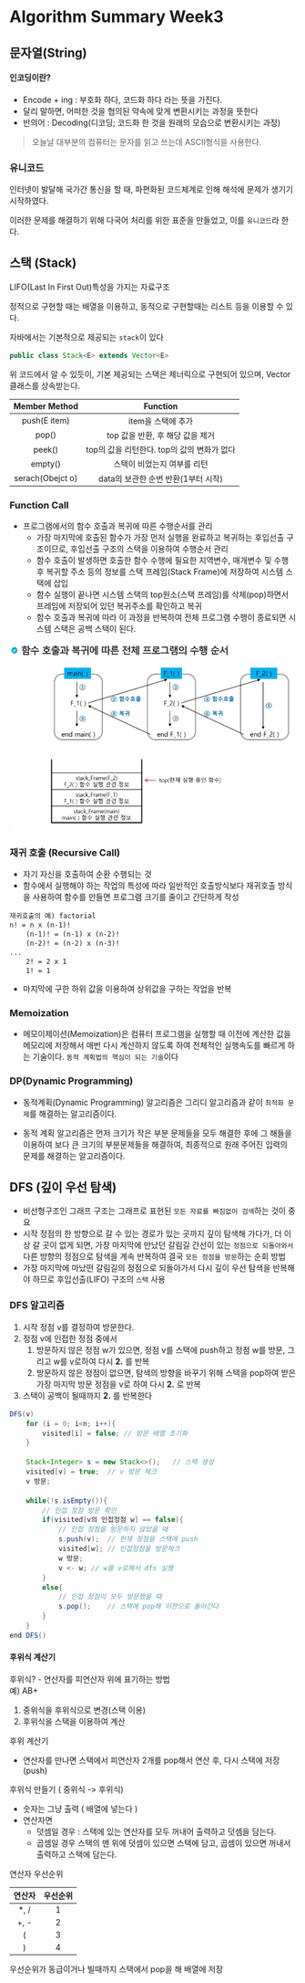 # Algorithm Summary Week3

## 문자열(String)

#### 인코딩이란?
- Encode + ing : 부호화 하다, 코드화 하다 라는 뜻을 가진다.
- 달리 말하면, 어떠한 것을 협의된 약속에 맞게 변환시키는 과정을 뜻한다
- 반의어 : Decoding(디코딩; 코드화 한 것을 원래의 모습으로 변환시키는 과정)

> 오늘날 대부분의 컴퓨터는 문자를 읽고 쓰는데 ASCII형식을 사용한다.

### 유니코드
인터넷이 발달해 국가간 통신을 할 때, 파편화된 코드체계로 인해 해석에 문제가 생기기 시작하였다.<br>

이러한 문제를 해결하기 위해 다국어 처리를 위한 표준을 만들었고, 이를 `유니코드`라 한다.

## 스택 (Stack)
LIFO(Last In First Out)특성을 가지는 자료구조

정적으로 구현할 때는 배열을 이용하고, 동적으로 구현할때는 리스트 등을 이용할 수 있다.

자바에서는 기본적으로 제공되는 `stack`이 있다

```java
public class Stack<E> extends Vector<E>
```
위 코드에서 알 수 있듯이, 기본 제공되는 스택은 제너릭으로 구현되어 있으며, Vector<E> 클래스를 상속받는다.

|Member Method|Function|
|:--:|:--:|
|push(E item)|item을 스택에 추가|
|pop()|top 값을 반환, 후 해당 값을 제거|
|peek()|top의 값을 리턴한다. top의 값의 변화가 없다|
|empty()|스택이 비었는지 여부를 리턴|
|serach(Obejct o)|data의 보관한 순번 반환(1부터 시작)|


### Function Call
- 프로그램에서의 함수 호출과 복귀에 따른 수행순서를 관리
    - 가장 마지막에 호출된 함수가 가장 먼저 실행을 완료하고 복귀하는 후입선출 구조이므로, 후입선출 구조의 스택을 이용하여 수행순서 관리
    - 함수 호출이 발생하면 호출한 함수 수행에 필요한 지역변수, 매개변수 및 수행 후 복귀할 주소 등의 정보를 스택 프레임(Stack Frame)에 저장하여 시스템 스택에 삽입
    - 함수 실행이 끝나면 시스템 스택의 top원소(스택 프레임)를 삭제(pop)하면서 프레임에 저장되어 있던 복귀주소를 확인하고 복귀
    - 함수 호출과 복귀에 따라 이 과정을 반복하여 전체 프로그램 수행이 종료되면 시스템 스택은 공백 스택이 된다.

![Function Call Structure](./img/FunctionCall.png)

### 재귀 호출 (Recursive Call)
- 자기 자신을 호출하여 순환 수행되는 것
- 함수에서 실행해야 하는 작업의 특성에 따라 일반적인 호출방식보다 재귀호출 방식을 사용하여 함수를 만들면 프로그램 크기를 줄이고 간단하게 작성

```
재귀호출의 예) factorial
n! = n x (n-1)!
    (n-1)! = (n-1) x (n-2)!
    (n-2)! = (n-2) x (n-3)!
...
    2! = 2 x 1
    1! = 1
```
- 마지막에 구한 하위 값을 이용하여 상위값을 구하는 작업을 반복

### Memoization
- 메모이제이션(Memoization)은 컴퓨터 프로그램을 실행할 때 이전에 계산한 값을 메모리에 저장해서 매번 다시 계산하지 않도록 하여 전체적인 실행속도를 빠르게 하는 기술이다. `동적 계획법의 핵심이 되는 기술`이다

### DP(Dynamic Programming)
- 동적계획(Dynamic Programming) 알고리즘은 그리디 알고리즘과 같이 `최적화 문제`를 해결하는 알고리즘이다.

- 동적 계획 알고리즘은 먼저 크기가 작은 부분 문제들을 모두 해결한 후에 그 해들을 이용하여 보다 큰 크기의 부분문제들을 해결하여, 최종적으로 원래 주어진 입력의 문제를 해결하는 알고리즘이다.

## DFS (깊이 우선 탐색)
- 비선형구조인 그래프 구조는 그래프로 표현된 `모든 자료를 빠짐없이 검색`하는 것이 중요
- 시작 정점의 한 방향으로 갈 수 있는 경로가 있는 곳까지 깊이 탐색해 가다가, 더 이상 갈 곳이 없게 되면, 가장 마지막에 만났던 갈림길 간선이 있는 `정점으로 되돌아와서` 다른 방향의 정점으로 탐색을 계속 반복하여 결국 `모든 정점을 방문`하는 순회 방법
- 가장 마지막에 마났떤 갈림길의 정점으로 되돌아가서 다시 깊이 우선 탐색을 반복해야 하므로 후입선출(LIFO) 구조의 `스택` 사용

### DFS 알고리즘
1.  시작 정점 v를 결정하여 방문한다.
1.  정점 v에 인접한 정점 중에서
    1. 방문하지 않은 정점 w가 있으면, 정점 v를 스택에 push하고 정점 w를 방문, 그리고 w를 v로하여 다시 **2.** 를 반복
    1. 방문하지 않은 정점이 없으면, 탐색의 방향을 바꾸기 위해 스택을 pop하여 받은 가장 마지막 방문 정점을 v로 하여 다시 **2.** 로 반복
1. 스택이 공백이 될때까지 **2.** 를 반복한다


```java
DFS(v)
    for (i = 0; i<n; i++){
        visited[i] = false; // 방문 배열 초기화
    }

    Stack<Integer> s = new Stack<>();   // 스택 생성
    visited[v] = true;  // v 방문 체크
    v 방문;

    while(!s.isEmpty()){
        // 인접 정점 방문 확인
        if(visited[v의 인접정점 w] == false){
            // 인접 정점을 방문하지 않았을 때
            s.push(v);  // 현재 정점을 스택에 push
            visited[w]; // 인접정점을 방문체크
            w 방문;
            v <- w; // w를 v로해서 dfs 실행
        }
        else{
            // 인접 정점이 모두 방문했을 때
            s.pop();    // 스택에 pop해 이전으로 돌아간다
        }
    }
end DFS()
```


#### 후위식 계산기
후위식?
    - 연산자를 피연산자 위에 표기하는 방법<br>
    예) AB+
1. 중위식을 후위식으로 변경(스택 이용)
1. 후위식을 스택을 이용하여 계산

후위 계산기
- 연산자를 만나면 스택에서 피연산자 2개를 pop해서 연산 후, 다시 스택에 저장(push)

후위식 만들기 ( 중위식 -> 후위식)
- 숫자는 그냥 출력 ( 배열에 넣는다 )
- 연산자면
    - 덧셈일 경우 : 스택에 있는 연산자를 모두 꺼내어 출력하고 덧셈을 담는다.
    - 곱셈일 경우 스택의 맨 위에 덧셈이 있으면 스택에 담고, 곱셈이 있으면 꺼내서 출력하고 스택에 담는다.


연산자 우선순위

|연산자|우선순위|
|:--:|:--:|
|*, /|1|
|+, -|2|
|(|3|
|)|4|

우선순위가 동급이거나 빌때까지 스택에서 pop을 해 배열에 저장
